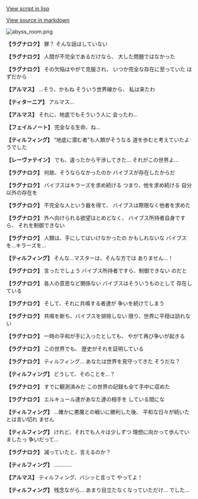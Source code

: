 [View script in lisp](../scripts/110160220.txt)

[View source in markdown](110160220.md)

![abyss_room.png](../images/backgrounds/abyss_room.png)

**【ラグナロク】**
罪？
そんな話はしていない

**【ラグナロク】**
人間が不完全であるだけなら、
大した問題ではなかった

**【ラグナロク】**
その欠陥はやがて克服され、
いつか完全な存在に至っていた
はずだから

**【アルマス】**
…そう、かもね
そういう世界線から、
私は来たわ

**【ティターニア】**
アルマス…

**【アルマス】**
それに、地底でもそういう人に
会ったわ…

**【フェイルノート】**
完全なる生命、ね…

**【ティルフィング】**
“地底に潜む者”も人類がそうなる
道を歩むと考えていたようでした

**【レーヴァテイン】**
でも、違ったから干渉してきた…
それがこの世界よ…

**【ラグナロク】**
何故、そうならなかったのか
バイブスが存在したからだ

**【ラグナロク】**
バイブスはキラーズを求め続ける
つまり、他を求め続ける
自分以外の存在を

**【ラグナロク】**
不完全な人という器を得て、
バイブスは際限なく他者を求めた

**【ラグナロク】**
外へ向けられる欲望はとめどなく、
バイブス所持者自身ですら、
それを制御できない

**【ラグナロク】**
人類は、手にしてはいけなかったの
かもしれないな
バイブスを…キラーズを…

**【ティルフィング】**
そんな…マスターは、そんな方では
ありません…！

**【ラグナロク】**
言ったでしょう
バイブス所持者ですら、制御できない
のだと

**【ラグナロク】**
各人の意思など関係ない
バイブスはそういうものとして
存在している

**【ラグナロク】**
そして、それに共鳴する者達が
争いを続けてしまう

**【ラグナロク】**
共鳴を断ち、バイブスを排除しない
限り、世界に平穏は訪れない

**【ラグナロク】**
一時の平和が手に入ったとしても、
やがて再び争いが起きる

**【ラグナロク】**
この世界でも、
歴史がそれを証明している

**【ラグナロク】**
ティルフィング…
あなたは世界を見守ってきた
そうだな？

**【ティルフィング】**
どうして、そのことを…？

**【ラグナロク】**
すでに観測済みだ
この世界の記録も全て手中に収めた

**【ラグナロク】**
エルキュール達があなた達の相手を
している間にな

**【ティルフィング】**
…確かに悪魔との戦いに勝利した後、
平和な日々が続いたとは言い切れ
ません

**【ティルフィング】**
けれど、それでも人々は少しずつ
理想に向かって歩んでいましたっ
争いだって…

**【ラグナロク】**
減っていたと、言えるのか？

**【ティルフィング】**
…………

**【アルマス】**
ティルフィング、バシッと言って
やってよ！

**【ティルフィング】**
残念ながら…
あまり目立たなくなっていただけ…
でした…